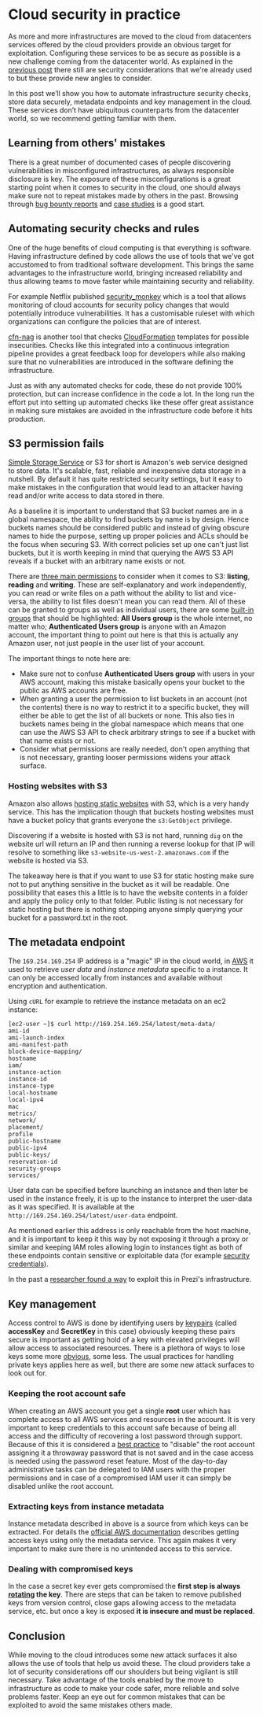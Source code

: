 # Cloud security in practice

As more and more infrastructures are moved to the cloud from datacenters services offered by the cloud providers provide an obvious target for exploitation. Configuring these services to be as secure as possible is a new challenge coming from the datacenter world. As explained in the [previous post](https://blog.avatao.com/Are-you-ready-to-be-cloud-native-and-secure/) there still are security considerations that we're already used to but these provide new angles to consider.

In this post we’ll show you how to automate infrastructure security checks, store data securely, metadata endpoints and key management in the cloud. These services don’t have ubiquitous counterparts from the datacenter world, so we recommend getting familiar with them.

## Learning from others' mistakes

There is a great number of documented cases of people discovering vulnerabilities in misconfigured infrastructures, as always responsible disclosure is key. The exposure of these misconfigurations is a great starting point when it comes to security in the cloud, one should always make sure not to repeat mistakes made by others in the past. Browsing through [bug bounty reports](https://h1.sintheticlabs.com) and [case studies](https://blog.detectify.com/2017/07/13/aws-s3-misconfiguration-explained-fix) is a good start.

## Automating security checks and rules

One of the huge benefits of cloud computing is that everything is software. Having infrastructure defined by code allows the use of tools that we've got accustomed to from traditional software development. This brings the same advantages to the infrastructure world, bringing increased reliability and thus allowing teams to move faster while maintaining security and reliability.

For example Netflix published [security_monkey](https://github.com/Netflix/security_monkey) which is a tool that allows monitoring of cloud accounts for security policy changes that would potentially introduce vulnerabilities. It has a customisable ruleset with which organizations can configure the policies that are of interest.

[cfn-nag](https://github.com/stelligent/cfn_nag) is another tool that checks [CloudFormation](https://aws.amazon.com/cloudformation/) templates for possible insecurities. Checks like this integrated into a continuous integration pipeline provides a great feedback loop for developers while also making sure that no vulnerabilities are introduced in the software defining the infrastructure.

Just as with any automated checks for code, these do not provide 100% protection, but can increase confidence in the code a lot. In the long run the effort put into setting up automated checks like these offer great assistance in making sure mistakes are avoided in the infrastructure code before it hits production.

## S3 permission fails

[Simple Storage Service](https://aws.amazon.com/s3/) or S3 for short is Amazon's web service designed to store data. It's scalable, fast, reliable and inexpensive data storage in a nutshell. By default it has quite restricted security settings, but it easy to make mistakes in the configuration that would lead to an attacker having read and/or write access to data stored in there.

As a baseline it is important to understand that S3 bucket names are in a global namespace, the ability to find buckets by name is by design. Hence buckets names should be considered public and instead of giving obscure names to hide the purpose, setting up proper policies and ACLs should be the focus when securing S3. With correct policies set up one can't just list buckets, but it is worth keeping in mind that querying the AWS S3 API reveals if a bucket with an arbitrary name exists or not.

There are [three main permissions](https://docs.aws.amazon.com/AmazonS3/latest/dev/access-control-overview.html) to consider when it comes to S3: **listing**, **reading** and **writing**. These are self-explanatory and work independently, you can read or write files on a path without the ability to list and vice-versa, the ability to list files doesn't mean you can read them. All of these can be granted to groups as well as individual users, there are some [built-in groups](https://docs.aws.amazon.com/AmazonS3/latest/dev/acl-overview.html#specifying-grantee) that should be highlighted: **All Users group** is the whole internet, no matter who; **Authenticated Users group**  is anyone with an Amazon account, the important thing to point out here is that this is actually any Amazon user, not just people in the user list of your account.

The important things to note here are:
* Make sure not to confuse **Authenticated Users group** with users in your AWS account, making this mistake basically opens your bucket to the public as AWS accounts are free.
* When granting a user the permission to list buckets in an account (not the contents) there is no way to restrict it to a specific bucket, they will either be able to get the list of all buckets or none. This also ties in buckets names being in the global namespace which means that one can use the AWS S3 API to check arbitrary strings to see if a bucket with that name exists or not.
* Consider what permissions are really needed, don't open anything that is not necessary, granting looser permissions widens your attack surface.

### Hosting websites with S3

Amazon also allows [hosting static websites](https://docs.aws.amazon.com/AmazonS3/latest/dev/WebsiteHosting.html) with S3, which is a very handy service. This has the implication though that buckets hosting websites must have a bucket policy that grants everyone the `s3:GetObject` privilege.

Discovering if a website is hosted with S3 is not hard, running `dig` on the website url will return an IP and then running a reverse lookup for that IP will resolve to something like `s3-website-us-west-2.amazonaws.com` if the website is hosted via S3.

The takeaway here is that if you want to use S3 for static hosting make sure not to put anything sensitive in the bucket as it will be readable. One possibility that eases this a little is to have the website contents in a folder and apply the policy only to that folder. Public listing is not necessary for static hosting but there is nothing stopping anyone simply querying your bucket for a password.txt in the root.

## The metadata endpoint

The `169.254.169.254` IP address is a "magic" IP in the cloud world, in [AWS](https://docs.aws.amazon.com/AWSEC2/latest/UserGuide/ec2-instance-metadata.html) it used to retrieve *user data* and *instance metadata* specific to a instance. It can only be accessed locally from instances and available without encryption and authentication.

Using `cURL` for example to retrieve the instance metadata on an ec2 instance:
```
[ec2-user ~]$ curl http://169.254.169.254/latest/meta-data/
ami-id
ami-launch-index
ami-manifest-path
block-device-mapping/
hostname
iam/
instance-action
instance-id
instance-type
local-hostname
local-ipv4
mac
metrics/
network/
placement/
profile
public-hostname
public-ipv4
public-keys/
reservation-id
security-groups
services/
```

User data can be specified before launching an instance and then later be used in the instance freely, it is up to the instance to interpret the user-data as it was specified. It is available at the `http://169.254.169.254/latest/user-data` endpoint.

As mentioned earlier this address is only reachable from the host machine, and it is important to keep it this way by not exposing it through a proxy or similar and keeping IAM roles allowing login to instances tight as both of these endpoints contain sensitive or exploitable data (for example [security credentials](https://docs.aws.amazon.com/AWSEC2/latest/UserGuide/iam-roles-for-amazon-ec2.html#instance-metadata-security-credentials)).

In the past a [researcher found a way](https://engineering.prezi.com/prezi-got-pwned-a-tale-of-responsible-disclosure-ccdc71bb6dd1) to exploit this in Prezi's infrastructure.

## Key management

Access control to AWS is done by identifying users by [keypairs](https://docs.aws.amazon.com/general/latest/gr/aws-sec-cred-types.html#access-keys-and-secret-access-keys) (called **accessKey** and **SecretKey** in this case) obviously keeping these pairs secure is important as getting hold of a key with elevated privileges will allow access to associated resources. There is a plethora of ways to lose keys some more [obvious](https://www.helpnetsecurity.com/2014/03/24/10000-github-users-inadvertently-reveal-their-aws-secret-access-keys/), some less. The usual practices for handling private keys applies here as well, but there are some new attack surfaces to look out for.

### Keeping the root account safe

When creating an AWS account you get a single **root** user which has complete access to all AWS services and resources in the account. It is very important to keep credentials to this account safe because of being all access and the difficulty of recovering a lost password through support. Because of this it is considered a [best practice](https://alestic.com/2014/09/aws-root-password/) to "disable" the root account assigning it a throwaway password that is not saved and in the case access is needed using the password reset feature. Most of the day-to-day administrative tasks can be delegated to IAM users with the proper permissions and in case of a compromised IAM user it can simply be disabled unlike the root account.

### Extracting keys from instance metadata

Instance metadata described in above is a source from which keys can be extracted. For details the [official AWS documentation](https://docs.aws.amazon.com/AWSEC2/latest/UserGuide/iam-roles-for-amazon-ec2.html#instance-metadata-security-credentials) describes getting access keys using only the metadata service. This again makes it very important to make sure there is no unintended access to this service.

### Dealing with compromised keys

In the case a secret key ever gets compromised the **first step is always [rotating](https://aws.amazon.com/blogs/security/how-to-rotate-access-keys-for-iam-users/) the key**. There are steps that can be taken to remove published keys from version control, close gaps allowing access to the metadata service, etc. but once a key is exposed **it is insecure and must be replaced**.

## Conclusion

While moving to the cloud introduces some new attack surfaces it also allows the use of tools that help us avoid these. The cloud providers take a lot of security considerations off our shoulders but being vigilant is still necessary. Take advantage of the tools enabled by the move to infrastructure as code to make your code safer, more reliable and solve problems faster. Keep an eye out for common mistakes that can be exploited to avoid the same mistakes others made.
